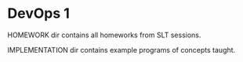 # DevOps 1
 HOMEWORK dir contains all homeworks from SLT sessions.
 
 IMPLEMENTATION dir contains example programs of concepts taught.

